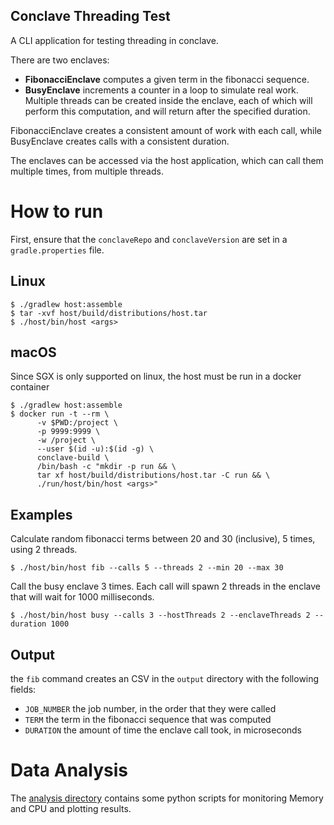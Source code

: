 ## Conclave Threading Test

A CLI application for testing threading in conclave.

There are two enclaves:
- **FibonacciEnclave** computes a given term in the fibonacci sequence.
- **BusyEnclave** increments a counter in a loop to simulate real work. Multiple threads can be created inside the enclave, each of which will perform this computation, and will return after the specified duration.

FibonacciEnclave creates a consistent amount of work with each call, while BusyEnclave creates calls with a consistent duration.

The enclaves can be accessed via the host application, which can call them multiple times, from multiple threads.

# How to run
First, ensure that the `conclaveRepo` and `conclaveVersion` are set in a `gradle.properties` file.

## Linux
```shell
$ ./gradlew host:assemble
$ tar -xvf host/build/distributions/host.tar
$ ./host/bin/host <args>
```
## macOS
Since SGX is only supported on linux, the host must be run in a docker container
```shell
$ ./gradlew host:assemble
$ docker run -t --rm \
      -v $PWD:/project \
      -p 9999:9999 \
      -w /project \
      --user $(id -u):$(id -g) \
      conclave-build \
      /bin/bash -c "mkdir -p run && \
      tar xf host/build/distributions/host.tar -C run && \
      ./run/host/bin/host <args>"
```

## Examples
Calculate random fibonacci terms between 20 and 30 (inclusive), 5 times, using 2 threads.
```shell
$ ./host/bin/host fib --calls 5 --threads 2 --min 20 --max 30
```

Call the busy enclave 3 times. Each call will spawn 2 threads in the enclave that will wait for 1000 milliseconds.
```shell
$ ./host/bin/host busy --calls 3 --hostThreads 2 --enclaveThreads 2 --duration 1000
```

## Output
the `fib` command creates an CSV in the `output` directory with the following fields:
* `JOB_NUMBER` the job number, in the order that they were called
* `TERM` the term in the fibonacci sequence that was computed
* `DURATION` the amount of time the enclave call took, in microseconds

# Data Analysis
The [analysis directory](./analysis) contains some python scripts for monitoring Memory and CPU and plotting results.
